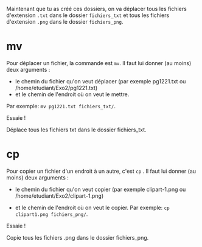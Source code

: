 Maintenant que tu as créé ces dossiers, on va déplacer tous les fichiers d'extension `.txt` dans le dossier `fichiers_txt` et tous les fichiers d'extension `.png` dans le dossier `fichiers_png`.

# mv

Pour déplacer un fichier, la commande est `mv`. Il faut lui donner (au moins) deux arguments :
* le chemin du fichier qu'on veut déplacer (par exemple pg1221.txt ou /home/etudiant/Exo2/pg1221.txt)
* et le chemin de l'endroit où on veut le mettre.

Par exemple: `mv pg1221.txt fichiers_txt/`.

Essaie !

Déplace tous les fichiers txt dans le dossier fichiers_txt.

# cp

Pour copier un fichier d'un endroit à un autre, c'est `cp` . Il faut lui donner (au moins) deux arguments :
* le chemin du fichier qu'on veut copier (par exemple clipart-1.png ou /home/etudiant/Exo2/clipart-1.png)

* et le chemin de l'endroit où on veut le copier.
Par exemple: `cp clipart1.png fichiers_png/`.

Essaie !

Copie tous les fichiers .png dans le dossier fichiers_png.
